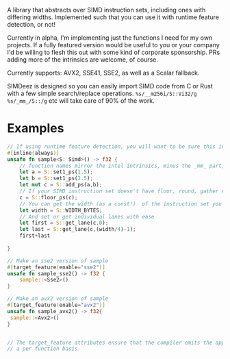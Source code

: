 A library that abstracts over SIMD instruction sets, including ones with differing widths.
Implemented such that you can use it with runtime feature detection, or not!

Currently in alpha, I'm implementing just the functions I need for my own projects.  If a fully featured version would be useful to you
or your company I'd be willing to flesh this out with some kind of corporate sponsorship. PRs adding more of the intrinsics are welcome, of course.

Currently supports: AVX2, SSE41, SSE2, as well as a Scalar fallback.

SIMDeez is designed so you can easily import SIMD code from C or Rust with a few simple search/replace operations.  `%s/__m256i/S::Vi32/g`  `%s/_mm_/S::/g` etc will take
care of 90% of the work.


# Examples

```rust
// If using runtime feature detection, you will want to be sure this inlines
#[inline(always)]
unsafe fn sample<S: Simd>() -> f32 {
    // function names mirror the intel intrinsics, minus the _mm_ part, call them as usual 
    let a = S::set1_ps(1.5);
    let b = S::set1_ps(2.5);
    let mut c = S::add_ps(a,b);
    // If your SIMD instruction set doesn't have floor, round, gather etc,  SIMDeez handles it for you
    c = S::floor_ps(c);
    // You can get the width (as a const!)  of the instruction set you are working with
    let width = S::WIDTH_BYTES;    
    // And set or get individual lanes with ease
    let first = S::get_lane(c,0);
    let last = S::get_lane(c,(width/4)-1);
    first+last
    
}

// Make an sse2 version of sample 
#[target_feature(enable="sse2")]
unsafe fn sample_sse2() -> f32 {
    sample::<Sse2>()
}

// Make an avx2 version of sample
#[target_feature(enable="avx2")]
unsafe fn sample_avx2() -> f32{
 sample::<Avx2>()
}


// The target_feature attributes ensure that the compiler emits the appropriate instructions on
// a per function basis.


```
